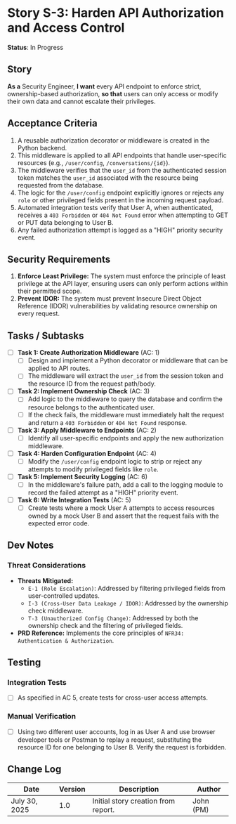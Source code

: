 # Story S-3: Harden API Authorization and Access Control

**Status**: In Progress

## Story

**As a** Security Engineer,
**I want** every API endpoint to enforce strict, ownership-based authorization,
**so that** users can only access or modify their own data and cannot escalate their privileges.

## Acceptance Criteria

1.  A reusable authorization decorator or middleware is created in the Python backend.
2.  This middleware is applied to all API endpoints that handle user-specific resources (e.g., `/user/config`, `/conversations/{id}`).
3.  The middleware verifies that the `user_id` from the authenticated session token matches the `user_id` associated with the resource being requested from the database.
4.  The logic for the `/user/config` endpoint explicitly ignores or rejects any `role` or other privileged fields present in the incoming request payload.
5.  Automated integration tests verify that User A, when authenticated, receives a `403 Forbidden` or `404 Not Found` error when attempting to GET or PUT data belonging to User B.
6.  Any failed authorization attempt is logged as a "HIGH" priority security event.

## Security Requirements

1.  **Enforce Least Privilege:** The system must enforce the principle of least privilege at the API layer, ensuring users can only perform actions within their permitted scope.
2.  **Prevent IDOR:** The system must prevent Insecure Direct Object Reference (IDOR) vulnerabilities by validating resource ownership on every request.

## Tasks / Subtasks

-   [ ] **Task 1: Create Authorization Middleware** (AC: 1)
    -   [ ] Design and implement a Python decorator or middleware that can be applied to API routes.
    -   [ ] The middleware will extract the `user_id` from the session token and the resource ID from the request path/body.
-   [ ] **Task 2: Implement Ownership Check** (AC: 3)
    -   [ ] Add logic to the middleware to query the database and confirm the resource belongs to the authenticated user.
    -   [ ] If the check fails, the middleware must immediately halt the request and return a `403 Forbidden` or `404 Not Found` response.
-   [ ] **Task 3: Apply Middleware to Endpoints** (AC: 2)
    -   [ ] Identify all user-specific endpoints and apply the new authorization middleware.
-   [ ] **Task 4: Harden Configuration Endpoint** (AC: 4)
    -   [ ] Modify the `/user/config` endpoint logic to strip or reject any attempts to modify privileged fields like `role`.
-   [ ] **Task 5: Implement Security Logging** (AC: 6)
    -   [ ] In the middleware's failure path, add a call to the logging module to record the failed attempt as a "HIGH" priority event.
-   [ ] **Task 6: Write Integration Tests** (AC: 5)
    -   [ ] Create tests where a mock User A attempts to access resources owned by a mock User B and assert that the request fails with the expected error code.

## Dev Notes

### Threat Considerations

* **Threats Mitigated:**
    * `E-1 (Role Escalation)`: Addressed by filtering privileged fields from user-controlled updates.
    * `I-3 (Cross-User Data Leakage / IDOR)`: Addressed by the ownership check middleware.
    * `T-3 (Unauthorized Config Change)`: Addressed by both the ownership check and the filtering of privileged fields.
* **PRD Reference:** Implements the core principles of `NFR34: Authentication & Authorization`.

## Testing

### Integration Tests
-   [ ] As specified in AC 5, create tests for cross-user access attempts.

### Manual Verification
-   [ ] Using two different user accounts, log in as User A and use browser developer tools or Postman to replay a request, substituting the resource ID for one belonging to User B. Verify the request is forbidden.

## Change Log

| Date          | Version | Description                   | Author      |
|---------------|---------|-------------------------------|-------------|
| July 30, 2025 | 1.0     | Initial story creation from report. | John (PM)   |
